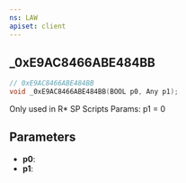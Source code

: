 ```yaml
---
ns: LAW
apiset: client
---
```

## _0xE9AC8466ABE484BB

```c
// 0xE9AC8466ABE484BB
void _0xE9AC8466ABE484BB(BOOL p0, Any p1);
```

Only used in R* SP Scripts
Params: p1 = 0

## Parameters
* **p0**:
* **p1**: